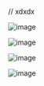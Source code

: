 // xdxdx

![image](https://github.com/user-attachments/assets/2e66ba30-17b5-4d0f-9611-592cbf8f5a7b)

![image](https://github.com/user-attachments/assets/12c8d20f-f93d-4557-ad8a-79fd661e72d7)

![image](https://github.com/user-attachments/assets/c129944f-658c-4279-b59f-480f050c8347)

![image](https://github.com/user-attachments/assets/81b2fbdb-3f13-4e7a-a433-47ad84f90883)
